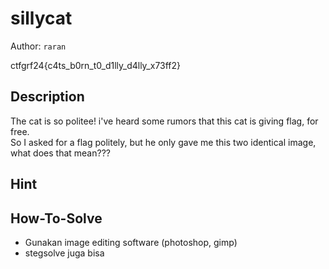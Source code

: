 # sillycat

Author: `raran`

ctfgrf24{c4ts_b0rn_t0_d1lly_d4lly_x73ff2}

## Description

The cat is so politee! i've heard some rumors that this cat is giving flag, for free.
<br>
So I asked for a flag politely, but he only gave me this two identical image, what does that mean???

## Hint

## How-To-Solve

- Gunakan image editing software (photoshop, gimp)
- stegsolve juga bisa
